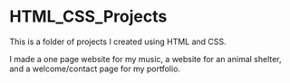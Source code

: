 # HTML_CSS_Projects

This is a folder of projects I created using HTML and CSS.

I made a one page website for my music, a website for an animal shelter, and a welcome/contact page for my portfolio.



